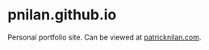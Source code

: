 # pnilan.github.io
Personal portfolio site. Can be viewed at [patricknilan.com](http://patricknilan.com).